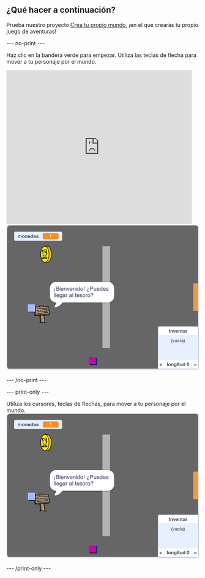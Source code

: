 ## ¿Qué hacer a continuación?

Prueba nuestro proyecto [Crea tu propio mundo](https://projects.raspberrypi.org/en/projects/create-your-own-world?utm_source=pathway&utm_medium=whatnext&utm_campaign=projects), ¡en el que crearás tu propio juego de aventuras!

\--- no-print \---

Haz clic en la bandera verde para empezar. Utiliza las teclas de flecha para mover a tu personaje por el mundo.

<div class="scratch-preview">
  <iframe allowtransparency="true" width="485" height="402" src="https://scratch.mit.edu/projects/embed/258757783/?autostart=false" frameborder="0" scrolling="no"></iframe>
  <img src="images/create-showcase.png">
</div>

\--- /no-print \---

\--- print-only \---

Utiliza los cursores, teclas de flechas, para mover a tu personaje por el mundo. ![showcase.png](images/create-showcase.png)

\--- /print-only \---